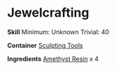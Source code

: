 <!-- TITLE: Polished Amethyst Boots -->
<!-- SUBTITLE:  -->
# Jewelcrafting
**Skill**
Minimum: Unknown
Trivial: 40

**Container**
[Sculpting Tools](sculpting-tools)

**Ingredients**
[Amethyst Resin](amethyst-resin) x 4